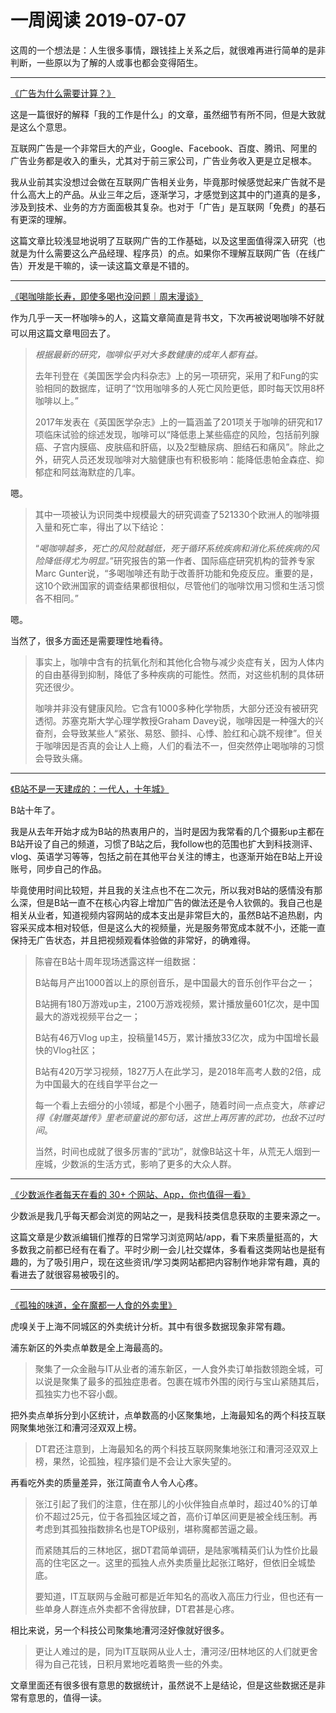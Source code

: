 # 一周阅读 2019-07-07

这周的一个想法是：人生很多事情，跟钱挂上关系之后，就很难再进行简单的是非判断，一些原以为了解的人或事也都会变得陌生。

---

[《广告为什么需要计算？》](https://mp.weixin.qq.com/s?__biz=MzIyOTAyOTEyNw==&mid=2649632416&idx=1&sn=10fdd208ba93e7504a6f22a4f8d5716c&chksm=f0526ac8c725e3de704b7477c6f6a30762728420f7c1ca2b1d1e6f8aa462d604824751046ad0&mpshare=1&scene=1&srcid=0706p6FnSGUszI3AEsaLcgme%23rd)

这是一篇很好的解释「我的工作是什么」的文章，虽然细节有所不同，但是大致就是这么个意思。

互联网广告是一个非常巨大的产业，Google、Facebook、百度、腾讯、阿里的广告业务都是收入的重头，尤其对于前三家公司，广告业务收入更是立足根本。

我从业前其实没想过会做在互联网广告相关业务，毕竟那时候感觉起来广告就不是什么高大上的产品。从业三年之后，逐渐学习，才感觉到这其中的门道真的是多，涉及到技术、业务的方方面面极其复杂。也对于「广告」是互联网「免费」的基石有更深的理解。

这篇文章比较浅显地说明了互联网广告的工作基础，以及这里面值得深入研究（也就是为什么需要这么产品经理、程序员）的点。如果你不理解互联网广告（在线广告）开发是干嘛的，读一读这篇文章是不错的。

---

[《喝咖啡能长寿，即使多喝也没问题｜周末漫谈》](https://mp.weixin.qq.com/s?__biz=MzI2NDk5NzA0Mw==&mid=2247545899&idx=1&sn=3a4674f28f2597fe5f074c75afcafc26&chksm=eaa665f7ddd1ece191223ae8ca1184de277f8921e73708e7896cb2f0667f4c767a3b5aeaec66&mpshare=1&scene=1&srcid=%23rd)

作为几乎一天一杯咖啡☕️的人，这篇文章简直是背书文，下次再被说喝咖啡不好就可以用这篇文章甩回去了。

> *根据最新的研究，咖啡似乎对大多数健康的成年人都有益。*
> 
> 去年刊登在《美国医学会内科杂志》上的另一项研究，采用了和Fung的实验相同的数据库，证明了“饮用咖啡多的人死亡风险更低，即时每天饮用8杯咖啡以上。”
> 
> 2017年发表在《英国医学杂志》上的一篇涵盖了201项关于咖啡的研究和17项临床试验的综述发现，咖啡可以“降低患上某些癌症的风险，包括前列腺癌、子宫内膜癌、皮肤癌和肝癌，以及2型糖尿病、胆结石和痛风”。除此之外，研究人员还发现咖啡对大脑健康也有积极影响：能降低患帕金森症、抑郁症和阿兹海默症的几率。

嗯。

> 其中一项被认为识同类中规模最大的研究调查了521330个欧洲人的咖啡摄入量和死亡率，得出了以下结论：
> 
> “*喝咖啡越多，死亡的风险就越低，死于循环系统疾病和消化系统疾病的风险降低得尤为明显。*”研究报告的第一作者、国际癌症研究机构的营养专家Marc Gunter说，“多喝咖啡还有助于改善肝功能和免疫反应。重要的是，这10个欧洲国家的调查结果都很相似，尽管他们的咖啡饮用习惯和生活习惯各不相同。”

嗯。

当然了，很多方面还是需要理性地看待。

> 事实上，咖啡中含有的抗氧化剂和其他化合物与减少炎症有关，因为人体内的自由基得到抑制，降低了多种疾病的可能性。然而，对这些机制的具体研究还很少。
> 
> 咖啡并非没有健康风险。它含有1000多种化学物质，大部分还没有被研究透彻。苏塞克斯大学心理学教授Graham Davey说，咖啡因是一种强大的兴奋剂，会导致某些人“紧张、易怒、颤抖、心悸、脸红和心跳不规律”。但关于咖啡因是否真的会让人上瘾，人们的看法不一，但突然停止喝咖啡的习惯会导致头痛。

---

[《B站不是一天建成的：一代人，十年城》](https://mp.weixin.qq.com/s?__biz=MzA5OTE3ODUyOA==&mid=2650964486&idx=1&sn=9acffb516b770b5fa85f874c38e99412&chksm=8b706349bc07ea5f478ce0707d4a26fe801af8769a5035fdc07b450ab63256a34598fc710af8&mpshare=1&scene=1&srcid=070609byg2fNM6mo5njpZxSe%23rd)

B站十年了。

我是从去年开始才成为B站的热衷用户的，当时是因为我常看的几个摄影up主都在B站开设了自己的频道，习惯了B站之后，我follow也的范围也扩大到科技测评、vlog、英语学习等等，包括之前在其他平台关注的博主，也逐渐开始在B站上开设账号，同步自己的作品。

毕竟使用时间比较短，并且我的关注点也不在二次元，所以我对B站的感情没有那么深，但是B站一直不在核心内容上增加广告的做法还是令人钦佩的。我自己也是相关从业者，知道视频内容网站的成本支出是非常巨大的，虽然B站不追热剧，内容采买成本相对较低，但是这么大的视频量，光是服务带宽成本就不小，还能一直保持无广告状态，并且把视频观看体验做的非常好，的确难得。

> 陈睿在B站十周年现场透露这样一组数据：
> 
> B站每月产出1000首以上的原创音乐，是中国最大的音乐创作平台之一；
> 
> B站拥有180万游戏up主，2100万游戏视频，累计播放量601亿次，是中国最大的游戏视频平台之一；
> 
> B站有46万Vlog up主，投稿量145万，累计播放33亿次，成为中国增长最快的Vlog社区；
> 
> B站有420万学习视频，1827万人在此学习，是2018年高考人数的2倍，成为中国最大的在线自学平台之一
> 
> 每一个看上去细分的小领域，都是个小圈子，随着时间一点点变大，*陈睿记得《射雕英雄传》里老顽童说的那句话，这世上再厉害的武功，也敌不过时间*。
> 
> 当然，时间也成就了很多厉害的“武功”，就像B站这十年，从荒无人烟到一座城，少数派的生活方式，影响了更多的大众人群。

---

[《少数派作者每天在看的 30+ 个网站、App，你也值得一看》](https://mp.weixin.qq.com/s?__biz=MjM5NDU1NTE5NA==&mid=2712723565&idx=1&sn=0821d01351f7a3b1240a81dba463fabc&chksm=82c1b438b5b63d2e278fad9f832152ea6f2b59f784fa7187eec594e66f73a53edafd80ee3d0d&mpshare=1&scene=1&srcid=0706p7jSPIMckUQpvYvhsEfx%23rd)

少数派是我几乎每天都会浏览的网站之一，是我科技类信息获取的主要来源之一。

这篇文章是少数派编辑们推荐的日常学习浏览网站/app，看下来质量挺高的，大多数我之前都已经有在看了。平时少刷一会儿社交媒体，多看看这类网站也是挺有趣的，为了吸引用户，现在这些资讯/学习类网站都把内容制作地非常有趣，真的看进去了就很容易被吸引的。

---

[《孤独的味道，全在魔都一人食的外卖里》](https://mp.weixin.qq.com/s?__biz=MTQzMjE1NjQwMQ==&mid=2655559949&idx=1&sn=8d57b114cb834338ca91af3195b03f23&chksm=66df0e9351a88785a6f67fd6116a50b03122a8ec86ec4683309c4ff8f31ffce03d423750a0ed&mpshare=1&scene=1&srcid=0706icJTZqQNZZapkBshvBza%23rd)

虎嗅关于上海不同城区的外卖统计分析。其中有很多数据现象非常有趣。

浦东新区的外卖点单数是全上海最高的。

> 聚集了一众金融与IT从业者的浦东新区，一人食外卖订单指数领跑全城，可以说是聚集了最多的孤独症患者。包裹在城市外围的闵行与宝山紧随其后，孤独实力也不容小觑。

把外卖点单拆分到小区统计，点单数高的小区聚集地，上海最知名的两个科技互联网聚集地张江和漕河泾双双上榜。

> DT君还注意到，上海最知名的两个科技互联网聚集地张江和漕河泾双双上榜，果然，论孤独，程序猿们是不会让大家失望的。

再看吃外卖的质量差异，张江简直令人令人心疼。

> 张江引起了我们的注意，住在那儿的小伙伴独自点单时，超过40%的订单价不超过25元，位于各孤独区域之首，高价订单区间更是被全线压制。再考虑到其孤独指数排名也是TOP级别，堪称魔都苦逼之最。
> 
> 而紧随其后的三林地区，据DT君简单调研，是陆家嘴精英们认为性价比最高的住宅区之一。这里的孤独人点外卖质量比起张江略好，但依旧全城垫底。
> 
> 要知道，IT互联网与金融可都是近年知名的高收入高压力行业，但也还有一些单身人群连点外卖都不舍得放肆，DT君甚是心疼。

相比来说，另一个科技公司聚集地漕河泾好像就好很多。

> 更让人难过的是，同为IT互联网从业人士，漕河泾/田林地区的人们就更舍得为自己花钱，日积月累地吃着略贵一些的外卖。

文章里面还有很多很有意思的数据统计，虽然说不上是结论，但是这些数据还是非常有意思的，值得一读。


